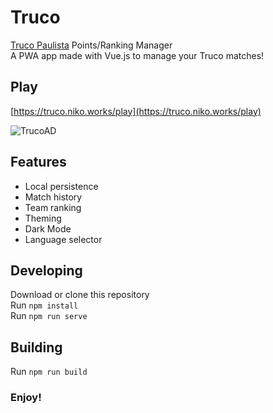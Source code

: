 # Truco
[Truco Paulista](https://en.wikipedia.org/wiki/Truco#Truco_Paulista) Points/Ranking Manager<br>
A PWA app made with Vue.js to manage your Truco matches!

## Play
[https://truco.niko.works/play](https://truco.niko.works/play)

![TrucoAD](https://i.imgur.com/LEQY6jG.png)

## Features
* Local persistence
* Match history
* Team ranking
* Theming
* Dark Mode
* Language selector

## Developing
Download or clone this repository<br>
Run ```npm install```<br>
Run ```npm run serve```<br>

## Building
Run ```npm run build```<br>

### Enjoy!
